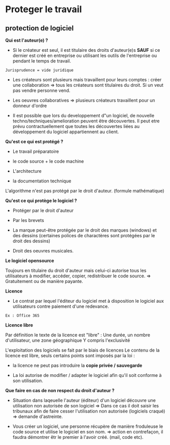 # Proteger le travail

## protection de logiciel

__Qui est l'auteur(e) ?__

* Si le créateur est seul, il est titulaire des droits d'auteur(e)s __SAUF__ si ce dernier est créé en entreprise ou utilisant les outils de l'entreprise ou pendant le temps de travail.

```
Jurisprudence = vide juridique
```

* Les créateurs sont plusieurs mais travaillent pour leurs comptes : créer une collaboration => tous les créateurs sont titulaires du droit. Si un veut pas vendre personne vend.

* Les oeuvres collaboratives => plusieurs créateurs travaillent pour un donneur d'ordre

* Il est possible que lors du developpement d"un logiciel, de nouvelle techno/techniques/amelioration peuvent être découvertes. Il peut etre prévu contractuellement que toutes les découvertes liées au développement du logiciel appartiennent au client.

__Qu'est ce qui est protégé ?__

* Le travail préparatoire

* le code source + le code machine

* L'architecture 

* la documentation technique

L'algorithme n'est pas protégé par le droit d'auteur. (formule mathématique)

__Qu'est ce qui protège le logiciel ?__

* Protéger par le droit d'auteur

* Par les brevets

* La marque peut-être protégée par le droit des marques (windows) et des dessins (certaines polices de charactères sont protégées par le droit des dessins)

* Droit des oeuvres musicales.


__Le logiciel opensource__

Toujours en titulaire du droit d'auteur mais celui-ci autorise tous les utilisateurs à modifier, accéder, copier, redistribuer le code source. => Gratuitement ou de manière payante.

__Licence__

* Le contrat par lequel l'éditeur du logiciel met à disposition le logiciel aux utilisateurs contre paiement d'une redevance. 
```
Ex : Office 365
```

__Licence libre__

Par définition le texte de la licence est "libre" : Une durée, un nombre d'utilisateur, une zone géographique
Y compris l'exclusivité

L'exploitation des logiciels se fait par le biais de licences
Le contenu de la licence est libre, seuls certains points sont imposés par la loi :

* la licence ne peut pas introduire la __copie privée / sauvegarde__

* La loi autorise de modifier / adapter le logiciel afin qu'il soit conforme à son utilisation.

__Que faire en cas de non respect du droit d'auteur ?__

* Situation dans laqeuelle l'auteur (éditeur) d'un logiciel découvre une utilisation non autorisée de son logiciel => Dans ce cas il doit saisir les tribunaux afin de faire cesser l'utilisation non autorisée (logiciels craqué) => demande d'astreinte.

* Vous créer un logiciel, une personne récupère de manière froduleuse le code source et utilise le logiciel en son nom. => action en contrefaçon, il faudra démontrer êtr le premier à l'avoir créé. (mail, code etc).